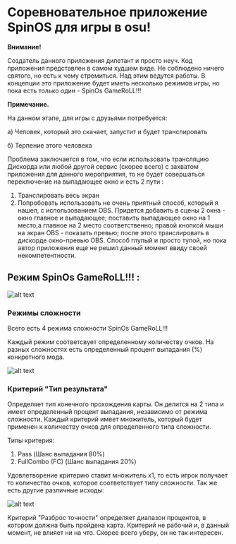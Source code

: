 # Соревновательное приложение SpinOS для игры в osu!

**Внимание!**

Создатель данного приложения дилетант и просто неуч.
Код приложения представлен в самом худшем виде. Не соблюдено ничего святого, но есть к чему стремиться. Над этим ведутся работы.
В концепции это приложение будет иметь несколько режимов игры, но пока есть только один - SpinOs GameRoLL!!!

**Примечание.**

На данном этапе, для игры с друзьями потребуется:

а) Человек, который это скачает, запустит и будет транслировать

б) Терпение этого человека

Проблема заключается в том, что если использовать трансляцию Дискорда или любой другой сервис (скорее всего) с захватом приложения для данного мероприятия, то не будет совершаться переключение на выпадающее окно и есть 2 пути :
1) Транслировать весь экран
2) Попробовать использовать не очень приятный способ, который я нашел, с использованием OBS. Придется добавить в сцены 2 окна - окно главное и выпадающее; поставить выпадающее окно на 1 место,а главное на 2 место соответственно; правой кнопкой мыши на экран OBS - показать превью; после этого транслировать в дискорде окно-превью OBS.
Способ глупый и просто тупой, но пока автор приложения еще не решил данный момент ввиду своей некомпетентности.




## Режим SpinOs GameRoLL!!! :

![alt text](https://sun9-51.userapi.com/impg/so12PMaZOtDrmpnV1Ncr2zW-id7_2aAF9QZ_Yw/pT60OtwKG4U.jpg?size=786x493&quality=96&sign=dfb8894f55232a233296b7480b5474cc&type=album)

### Режимы сложности
Всего есть 4 режима сложности SpinOs GameRoLL!!!

Каждый режим соответсвует определенному количеству очков.
На разных сложностях есть определенный процент выпадания (%) конкретного мода.

![alt text](https://sun9-49.userapi.com/impg/7mp5ok9rAMYVQqPG8BMMFEMNACoeJ4XPJAk2rA/h11DVvG6GRs.jpg?size=516x217&quality=96&sign=331a76244750be277580dbe9e4f59000&type=album)

### Критерий "Тип результата"
Определяет тип конечного прохождения карты.
Он делится на 2 типа и имеет определенный процент выпадания, независимо от режима сложности.
Каждый критерий имеет множитель, который будет применен к количеству очков для определенного типа сложности.

Типы критерия:
1) Pass (Шанс выпадания 80%)
2) FullCombo (FC) (Шанс выпадания 20%)

Удовлетворение критерию ставит множитель x1, то есть игрок получает то количество очков, которое соответствует типу сложности.
Так же есть другие различные исходы:

![alt text](https://sun9-15.userapi.com/impg/3ujafquvrpAz6dAWxiEkKJmo9yjpIXupPUhiZA/mfSA8eFcUNo.jpg?size=652x119&quality=96&sign=7b6ac756eb5dc0c36c7cb01663c2c6cc&type=album)

Критерий "Разброс точности" определяет диапазон процентов, в котором должна быть пройдена карта.
Критерий не рабочий и, в данный момент, не влияет ни на что. Скорее всего уберу, он не так интересен.


